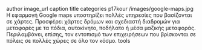 author	image_url	caption	title	categories
p17kour
/images/google-maps.jpg
Η εφαρμογή Google maps υποστηρίζει πολλές υπηρεσίες που βασίζονται σε χάρτες. Προσφέρει χάρτες δρόμων και σχεδιαστή διαδρομών για μεταφορές με τα πόδια, αυτοκίνητο, ποδήλατο ή μέσα μαζικής μεταφοράς. Περιλαμβάνει, επίσης, τον εντοπισμό των επιχειρήσεων που βρίσκονται σε πόλεις σε πολλές χώρες σε όλο τον κόσμο.
tools
